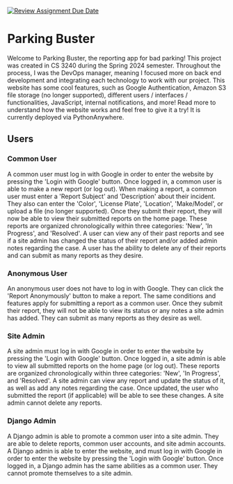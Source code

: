 [![Review Assignment Due Date](https://classroom.github.com/assets/deadline-readme-button-24ddc0f5d75046c5622901739e7c5dd533143b0c8e959d652212380cedb1ea36.svg)](https://classroom.github.com/a/qgEWmaMc)
# Parking Buster

Welcome to Parking Buster, the reporting app for bad parking! This project was created in CS 3240 during the Spring 2024 semester. Throughout the process, I was the DevOps manager, meaning I focused more on back end development and integrating each technology to work with our project. This website has some cool features, such as Google Authentication, Amazon S3 file storage (no longer supported), different users / interfaces / functionalities, JavaScript, internal notifications, and more! Read more to understand how the website works and feel free to give it a try! It is currently deployed via PythonAnywhere.

## Users

### Common User
A common user must log in with Google in order to enter the website by pressing the 'Login with Google' button. Once logged in, a common user is able to make a new report (or log out). When making a report, a common user must enter a 'Report Subject' and 'Description' about their incident. They also can enter the 'Color', 'License Plate', 'Location', 'Make/Model', or upload a file (no longer supported). Once they submit their report, they will now be able to view their submitted reports on the home page. These reports are organized chronologically within three categories:  'New', 'In Progress', and 'Resolved'. A user can view any of their past reports and see if a site admin has changed the status of their report and/or added admin notes regarding the case. A user has the ability to delete any of their reports and can submit as many reports as they desire.

### Anonymous User
An anonymous user does not have to log in with Google. They can click the 'Report Anonymously' button to make a report. The same conditions and features apply for submitting a report as a common user. Once they submit their report, they will not be able to view its status or any notes a site admin has added. They can submit as many reports as they desire as well.

### Site Admin
A site admin must log in with Google in order to enter the website by pressing the 'Login with Google' button. Once logged in, a site admin is able to view all submitted reports on the home page (or log out). These reports are organized chronologically within three categories:  'New', 'In Progress', and 'Resolved'. A site admin can view any report and update the status of it, as well as add any notes regarding the case. Once updated, the user who submitted the report (if applicable) will be able to see these changes. A site admin cannot delete any reports.

### Django Admin
A Django admin is able to promote a common user into a site admin. They are able to delete reports, common user accounts, and site admin accounts. A Django admin is able to enter the website, and must log in with Google in order to enter the website by pressing the 'Login with Google' button. Once logged in, a Django admin has the same abilities as a common user. They cannot promote themselves to a site admin.
